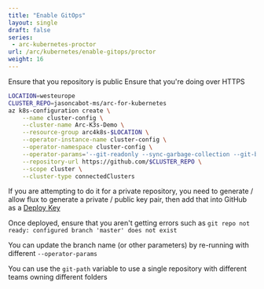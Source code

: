 ```yaml
---
title: "Enable GitOps"
layout: single
draft: false
series:
 - arc-kubernetes-proctor
url: /arc/kubernetes/enable-gitops/proctor
weight: 16
---
```


Ensure that you repository is public
Ensure that you're doing over HTTPS

```bash
LOCATION=westeurope
CLUSTER_REPO=jasoncabot-ms/arc-for-kubernetes
az k8s-configuration create \
    --name cluster-config \
    --cluster-name Arc-K3s-Demo \
    --resource-group arc4k8s-$LOCATION \
    --operator-instance-name cluster-config \
    --operator-namespace cluster-config \
    --operator-params='--git-readonly --sync-garbage-collection --git-branch=main --git-path=cluster-config' \
    --repository-url https://github.com/$CLUSTER_REPO \
    --scope cluster \
    --cluster-type connectedClusters
```

If you are attempting to do it for a private repository, you need to generate / allow flux to generate a private / public key pair, then add that into GitHub as a [Deploy Key](https://docs.github.com/en/developers/overview/managing-deploy-keys#setup-2)

Once deployed, ensure that you aren't getting errors such as `git repo not ready: configured branch 'master' does not exist`

You can update the branch name (or other parameters) by re-running with different `--operator-params`

You can use the `git-path` variable to use a single repository with different teams owning different folders
